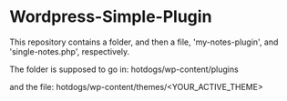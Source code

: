 # Wordpress-Simple-Plugin

This repository contains a folder, and then a file, 'my-notes-plugin', and 'single-notes.php', respectively. 

The folder is supposed to go in: hotdogs/wp-content/plugins

and the file: hotdogs/wp-content/themes/<YOUR_ACTIVE_THEME>
